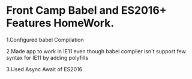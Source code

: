 # Front Camp Babel and ES2016+ Features HomeWork.


1.Configured babel Compilation

2.Made app to work in IE11 even though babel compiler isn't support few syntax for IE11 by adding polyfills

3.Used Async Await of ES2016
